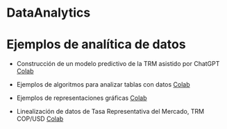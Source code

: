 # DataAnalytics

# Ejemplos de analítica de datos

+ Construcción de un modelo predictivo de la TRM asistido por ChatGPT [Colab](https://colab.research.google.com/github/davidalejandromiranda/DataAnalytics/blob/main/notebooks/bases_modelos_predictivos_AI.ipynb)

+ Ejemplos de algoritmos para analizar tablas con datos [Colab](https://colab.research.google.com/github/davidalejandromiranda/DataAnalytics/blob/main/notebooks/algoritmos_analisis_tablas.ipynb)

+ Ejemplos de representaciones gráficas [Colab](https://colab.research.google.com/github/davidalejandromiranda/DataAnalytics/blob/main/notebooks/representaciones_graficas.ipynb)

+ Linealización de datos de Tasa Representativa del Mercado, TRM COP/USD [Colab](https://colab.research.google.com/github/davidalejandromiranda/DataAnalytics/blob/main/notebooks/TRM_linearization.ipynb)